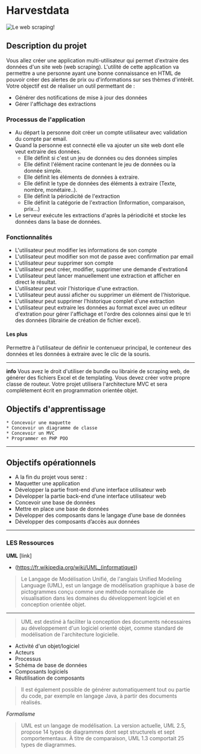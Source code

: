 # Harvestdata
![Le web scraping!](https://source.unsplash.com/web%20%scrapping "scrapping")
## **Description du projet**
Vous allez créer une application multi-utilisateur qui permet d'extraire des données d'un site web (web scraping). L'utilité de cette application va permettre a une personne ayant une bonne connaissance en HTML de pouvoir créer des alertes de prix ou d'informations sur ses thèmes d'intérêt. Votre objectif est de réaliser un outil permettant de :
+ Générer des notifications de mise à jour des données
+ Gérer l'affichage des extractions

### **Processus de l'application**
- Au départ la personne doit créer un compte utilisateur avec validation du compte par email.
- Quand la personne est connecté elle va ajouter un site web dont elle veut extraire des données.
    - Elle définit si c'est un jeu de données ou des données simples
    - Elle définit l'élément racine contenant le jeu de données ou la donnée simple.
    - Elle définit les éléments de données à extraire.
    - Elle définit le type de données des éléments à extraire (Texte, nombre, monétaire..).
    - Elle définit la périodicité de l'extraction
    - Elle définit la catégorie de l'extraction (Information, comparaison, prix...)
- Le serveur exécute les extractions d'après la périodicité et stocke les données dans la base de données.


### **Fonctionnalités**

* L'utilisateur peut modifier les informations de son compte
* L'utilisateur peut modifier son mot de passe avec confirmation par email
* L'utilisateur peur supprimer son compte
* L'utilisateur peut créer, modifier, supprimer une demande d'extration4
* L'utilisateur peut lancer manuellement une extraction et afficher en direct le résultat.
* L'utilisateur peut voir l'historique d'une extraction.
* L'utilisateur peut aussi aficher ou supprimer un élément de l'historique. 
* L'utilisateur peut supprimer l'historique complet d'une extraction
* L'utilisateur peut extraire les données au format excel avec un editeur d'extration pour gérer l'affichage et l'ordre des colonnes ainsi que le tri des données (librairie de création de fichier excel).

#### Les plus

Permettre à l'utilisateur de définir le contenueur principal, le conteneur des données et les données à extraire avec le clic de la souris.

**************************************************************************
**info**
Vous avez le droit d'utiliser de bundle ou librairie de scraping web, de générer des fichiers Excel et de templating. Vous devez créer votre propre classe de routeur. Votre projet utilisera l'architecture MVC et sera complétement écrit en programmation orientée objet.

## Objectifs d'apprentissage
    
    * Concevoir une maquette
    * Concevoir un diagramme de classe
    * Concevoir un MVC
    * Programmer en PHP POO

**************************************************************************

## Objectifs opérationnels


* A la fin du projet vous serez :
* Maquetter une application
* Développer la partie front-end d’une interface utilisateur web
* Développer la partie back-end d’une interface utilisateur web
* Concevoir une base de données
* Mettre en place une base de données
* Développer des composants dans le langage d’une base de données
* Développer des composants d’accès aux données

**************************************************************************
### LES Ressources

**UML**
[link]
* (https://fr.wikipedia.org/wiki/UML_(informatique))
> Le Langage de Modélisation Unifié, de l'anglais Unified Modeling Language (UML), est un langage de modélisation graphique à base de pictogrammes conçu comme une méthode normalisée de visualisation dans les domaines du développement logiciel et en conception orientée objet.
**************************************************************************
> UML est destiné à faciliter la conception des documents nécessaires au développement d'un logiciel orienté objet, comme standard de modélisation de l'architecture logicielle.

* Activité d'un objet/logiciel
* Acteurs
* Processus
* Schéma de base de données
* Composants logiciels
* Réutilisation de composants
> Il est également possible de générer automatiquement tout ou partie du code, par exemple en langage Java, à partir des documents réalisés.

*Formalisme*

> UML est un langage de modélisation. La version actuelle, UML 2.5, propose 14 types de diagrammes dont sept structurels et sept comportementaux. À titre de comparaison, UML 1.3 comportait 25 types de diagrammes.


